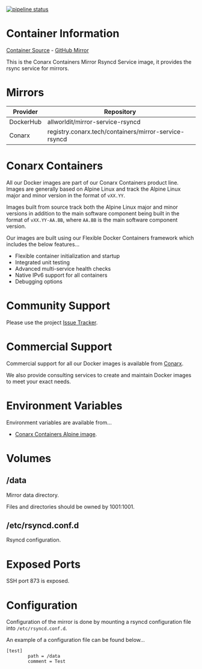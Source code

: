 [![pipeline status](https://gitlab.conarx.tech/containers/mirror-service-rsyncd/badges/main/pipeline.svg)](https://gitlab.conarx.tech/containers/mirror-service-rsyncd/-/commits/main)

# Container Information

[Container Source](https://gitlab.conarx.tech/containers/mirror-service-rsyncd) - [GitHub Mirror](https://github.com/AllWorldIT/containers-mirror-service-rsyncd)

This is the Conarx Containers Mirror Rsyncd Service image, it provides the rsync service for mirrors.



# Mirrors

|  Provider  |  Repository                                           |
|------------|-------------------------------------------------------|
| DockerHub  | allworldit/mirror-service-rsyncd                      |
| Conarx     | registry.conarx.tech/containers/mirror-service-rsyncd |



# Conarx Containers

All our Docker images are part of our Conarx Containers product line. Images are generally based on Alpine Linux and track the
Alpine Linux major and minor version in the format of `vXX.YY`.

Images built from source track both the Alpine Linux major and minor versions in addition to the main software component being
built in the format of `vXX.YY-AA.BB`, where `AA.BB` is the main software component version.

Our images are built using our Flexible Docker Containers framework which includes the below features...

- Flexible container initialization and startup
- Integrated unit testing
- Advanced multi-service health checks
- Native IPv6 support for all containers
- Debugging options



# Community Support

Please use the project [Issue Tracker](https://gitlab.conarx.tech/containers/mirror-service-rsyncd/-/issues).



# Commercial Support

Commercial support for all our Docker images is available from [Conarx](https://conarx.tech).

We also provide consulting services to create and maintain Docker images to meet your exact needs.



# Environment Variables

Environment variables are available from...
* [Conarx Containers Alpine image](https://gitlab.conarx.tech/containers/alpine).



# Volumes


## /data

Mirror data directory.

Files and directories should be owned by 1001:1001.


## /etc/rsyncd.conf.d

Rsyncd configuration.



# Exposed Ports

SSH port 873 is exposed.



# Configuration

Configuration of the mirror is done by mounting a rsyncd configuration file into `/etc/rsyncd.conf.d`.

An example of a configuration file can be found below...
```
[test]
        path = /data
        comment = Test
```
